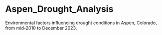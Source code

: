 # Aspen_Drought_Analysis
Environmental factors influencing drought conditions in Aspen, Colorado, from mid-2010 to December 2023.
